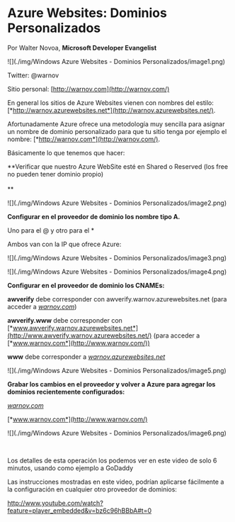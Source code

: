 
<properties
	pageTitle="Azure Websites: Dominios Personalizados"
	description="Azure Websites: Dominios Personalizados"
	services="cloud"
	documentationCenter=""
	authors="andygonusa"
	manager=""
	editor="andygonusa"/>

<tags
	ms.service="cloud"
	ms.workload="identity"
	ms.tgt_pltfrm="na"
	ms.devlang="na"
	ms.topic="how-to-article"
	ms.date="05/13/2016"
	ms.author="andygonusa"/>

# Azure Websites: Dominios Personalizados

Por Walter Novoa, **Microsoft Developer Evangelist**

![](./img/Windows Azure Websites - Dominios Personalizados/image1.png)

Twitter: @warnov

Sitio personal: [http://warnov.com](http://warnov.com/)

En general los sitios de Azure Websites vienen con nombres del estilo:
[*http://warnov.azurewebsites.net*](http://warnov.azurewebsites.net/).

Afortunadamente Azure ofrece una metodología muy sencilla para asignar
un nombre de dominio personalizado para que tu sitio tenga por ejemplo
el nombre: [*http://warnov.com*](http://warnov.com/).

Básicamente lo que tenemos que hacer:

**Verificar que nuestro Azure WebSite esté en Shared o Reserved (los
free no pueden tener dominio propio)\
\
**

![](./img/Windows Azure Websites - Dominios Personalizados/image2.png)

**Configurar en el proveedor de dominio los nombre tipo A.**

Uno para el @ y otro para el \*

Ambos van con la IP que ofrece Azure:

![](./img/Windows Azure Websites - Dominios Personalizados/image3.png)

![](./img/Windows Azure Websites - Dominios Personalizados/image4.png)


**Configurar en el proveedor de dominio los CNAMEs:**

**awverify** debe corresponder con awverify.warnov.azurewebsites.net
(para acceder a [*warnov.com*](http://warnov.com/))

**awverify.www** debe corresponder con
[*www.awverify.warnov.azurewebsites.net*](http://www.awverify.warnov.azurewebsites.net/)
(para acceder a [*www.warnov.com*](http://www.warnov.com/))

**www** debe corresponder a
[*warnov.azurewebsites.net*](http://warnov.azurewebsites.net/)

![](./img/Windows Azure Websites - Dominios Personalizados/image5.png)
    

**Grabar los cambios en el proveedor y volver a** **Azure para agregar
los dominios recientemente configurados:**

[*warnov.com*](http://warnov.com/)

[*www.warnov.com*](http://www.warnov.com/)

![](./img/Windows Azure Websites - Dominios Personalizados/image6.png)


 

Los detalles de esta operación los podemos ver en este video de solo 6
minutos, usando como ejemplo a GoDaddy

Las instrucciones mostradas en este video, podrían aplicarse fácilmente
a la configuración en cualquier otro proveedor de dominios:

<http://www.youtube.com/watch?feature=player_embedded&v=bz6c96hBBbA#t=0>
